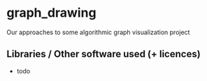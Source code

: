 # graph_drawing
Our approaches to some algorithmic graph visualization project

## Libraries / Other software used (+ licences)
- todo
